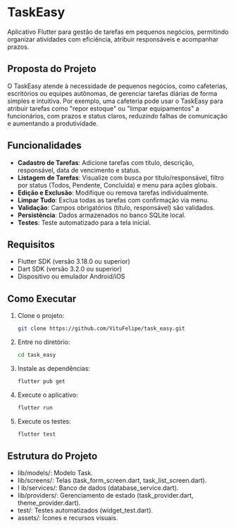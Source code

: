 # TaskEasy

Aplicativo Flutter para gestão de tarefas em pequenos negócios, permitindo organizar atividades com eficiência, atribuir responsáveis e acompanhar prazos.

## Proposta do Projeto
O TaskEasy atende à necessidade de pequenos negócios, como cafeterias, escritórios ou equipes autônomas, de gerenciar tarefas diárias de forma simples e intuitiva. Por exemplo, uma cafeteria pode usar o TaskEasy para atribuir tarefas como "repor estoque" ou "limpar equipamentos" a funcionários, com prazos e status claros, reduzindo falhas de comunicação e aumentando a produtividade.

## Funcionalidades
- **Cadastro de Tarefas**: Adicione tarefas com título, descrição, responsável, data de vencimento e status.
- **Listagem de Tarefas**: Visualize com busca por título/responsável, filtro por status (Todos, Pendente, Concluída) e menu para ações globais.
- **Edição e Exclusão**: Modifique ou remova tarefas individualmente.
- **Limpar Tudo**: Exclua todas as tarefas com confirmação via menu.
- **Validação**: Campos obrigatórios (título, responsável) são validados.
- **Persistência**: Dados armazenados no banco SQLite local.
- **Testes**: Teste automatizado para a tela inicial.

## Requisitos
- Flutter SDK (versão 3.18.0 ou superior)
- Dart SDK (versão 3.2.0 ou superior)
- Dispositivo ou emulador Android/iOS

## Como Executar
1. Clone o projeto:
   ```bash
   git clone https://github.com/VituFelipe/task_easy.git

2. Entre no diretório:
   ```bash
   cd task_easy

3. Instale as dependências:
   ```bash
   flutter pub get
   
4. Execute o aplicativo:
   ```bash
   flutter run

5. Execute os testes:
   ```bash   
   flutter test

## Estrutura do Projeto
- lib/models/: Modelo Task.
- lib/screens/: Telas (task_form_screen.dart, task_list_screen.dart).
- l ib/services/: Banco de dados (database_service.dart).
- lib/providers/: Gerenciamento de estado (task_provider.dart, theme_provider.dart).
- test/: Testes automatizados (widget_test.dart).
- assets/: Ícones e recursos visuais.
